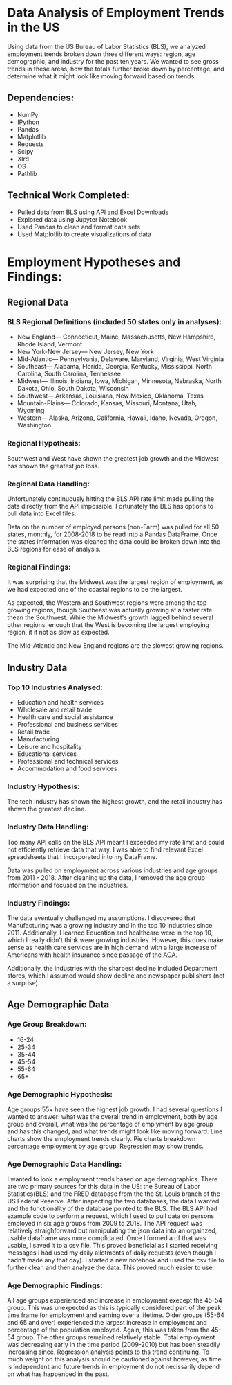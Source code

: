 # Data Analysis of Employment Trends in the US

Using data from the US Bureau of Labor Statistics (BLS), we analyzed employment trends broken down three different ways: region, age demographic, and industry for the past ten years. We wanted to see gross trends in these areas, how the totals further broke down by percentage, and determine what it might look like moving forward based on trends. 

## Dependencies: 
- NumPy
- IPython
- Pandas
- Matplotlib
- Requests
- Scipy
- Xlrd
- OS
- Pathlib

## Technical Work Completed:
- Pulled data from BLS using API and Excel Downloads
- Explored data using Jupyter Notebook
- Used Pandas to clean and format data sets
- Used Matplotlib to create visualizations of data

# Employment Hypotheses and Findings: 
## Regional Data
### BLS Regional Definitions (included 50 states only in analyses): 
- New England— Connecticut, Maine, Massachusetts, New Hampshire, Rhode Island, Vermont
- New York-New Jersey— New Jersey, New York
- Mid-Atlantic— Pennsylvania, Delaware, Maryland, Virginia, West Virginia
- Southeast— Alabama, Florida, Georgia, Kentucky, Mississippi, North Carolina, South Carolina, Tennessee
- Midwest— Illinois, Indiana, Iowa, Michigan, Minnesota, Nebraska, North Dakota, Ohio, South Dakota,  Wisconsin
- Southwest— Arkansas, Louisiana, New Mexico, Oklahoma, Texas
- Mountain-Plains— Colorado, Kansas, Missouri, Montana, Utah, Wyoming
- Western— Alaska, Arizona, California, Hawaii, Idaho, Nevada, Oregon, Washington

### Regional Hypothesis: 
Southwest and West have shown the greatest job growth and the Midwest has shown the greatest job loss.

### Regional Data Handling: 
Unfortunately continuously hitting the BLS API rate limit made pulling the data directly from the API impossible. Fortunately the BLS has options to pull data into Excel files. 

Data on the number of employed persons (non-Farm) was pulled for all 50 states, monthly, for 2008-2018 to be read into a Pandas DataFrame. Once the states information was cleaned the data could be broken down into the BLS regions for ease of analysis. 

### Regional Findings: 
It was surprising that the Midwest was the largest region of employment, as we had expected one of the coastal regions to be the largest. 

As expected, the Western and Southwest regions were among the top growing regions, though Southeast was actually growing at a faster rate thean the Southwest. While the Midwest's growth lagged behind several other regions, enough that the West is becoming the largest employing region, it it not as slow as expected. 

The Mid-Atlantic and New England regions are the slowest growing regions. 

## Industry Data
### Top 10 Industries Analysed: 
- Education and health services
- Wholesale and retail trade
- Health care and social assistance
- Professional and business services
- Retail trade
- Manufacturing
- Leisure and hospitality
- Educational services
- Professional and technical services
- Accommodation and food services

### Industry Hypothesis: 
The tech industry has shown the highest growth, and the retail industry has shown the greatest decline.

### Industry Data Handling: 
Too many API calls on the BLS API meant I exceeded my rate limit and could not efficiently retrieve data that way. I was able to find relevant Excel spreadsheets that I incorporated into my DataFrame.

Data was pulled on employment across various industries and age groups from 2011 - 2018. After cleaning up the data, I removed the age group information and focused on the industries.

### Industry Findings: 
The data eventually challenged my assumptions. I discovered that Manufacturing was a growing industry and in the top 10 industries since 2011. Additionally, I learned Education and healthcare were in the top 10, which I really didn't think were growing industries. However, this does make sense as health care services are in high demand with a large increase of Americans with health insurance since passage of the ACA.

Additionally, the industries with the sharpest decline included Department stores, which I assumed would show decline and newspaper publishers (not a surprise). 

## Age Demographic Data
### Age Group Breakdown: 
- 16-24
- 25-34
- 35-44
- 45-54
- 55-64
- 65+

### Age Demographic Hypothesis: 
Age groups 55+ have seen the highest job growth.
I had several questions I wanted to answer: what was the overall trend in employment, both by age group and overall, what was the percentage of emplyment by age group and has this changed, and what trends might look like moving forward. Line charts show the employment trends clearly. Pie charts breakdown percentage employment by age group. Regression may show trends.

### Age Demographic Data Handling: 
I wanted to look a employment trends based on age demographics. There are two primary sources for this data in the US: the Bureau of Labor Statistics(BLS) and the FRED database from the the St. Louis branch of the US Federal Reserve. After inspecting the two databases, the data I wanted and the functionality of the database pointed to the BLS. The BLS API had example code to perform a request, which I used to pull data on persons employed in six age groups from 2009 to 2018. The API request was relatively straighforward but manipulating the json data into an orgainzed, usable dataframe was more complicated. Once I formed a df that was usable, I saved it to a csv file. This proved beneficial as I started receiving messages I had used my daily allotments of daily requests (even though I hadn't made any that day). I started a new notebook and used the csv file to further clean and then analyze the data. This proved much easier to use.

### Age Demographic Findings: 
All age groups experienced and increase in employment execept the 45-54 group. This was unexpected as this is typically considered part of the peak time frame for employment and earning over a lifetime. Older groups (55-64 and 65 and over) experienced the largest increase in employment and percentage of the population employed. Again, this was taken from the 45-54 group. The other groups remained relatively stable. Total employment was decreasing early in the time period (2009-2010) but has been steadily increasing since. Regression analysis points to ths trend continuing. To much weight on this analysis should be cautioned against however, as time is independent and future trends in employment do not necissarily depend on what has happenbed in the past.